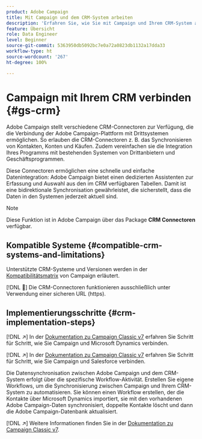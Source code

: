 ```yaml
---
product: Adobe Campaign
title: Mit Campaign und dem CRM-System arbeiten
description: 'Erfahren Sie, wie Sie mit Campaign und Ihrem CRM-System arbeiten können '
feature: Übersicht
role: Data Engineer
level: Beginner
source-git-commit: 5363950db5092bc7e0a72a0823db1132a17dda33
workflow-type: ht
source-wordcount: '267'
ht-degree: 100%

---
```


# Campaign mit Ihrem CRM verbinden {#gs-crm}

Adobe Campaign stellt verschiedene CRM-Connectoren zur Verfügung, die die Verbindung der Adobe Campaign-Plattform mit Drittsystemen ermöglichen. So erlauben die CRM-Connectoren z. B. das Synchronisieren von Kontakten, Konten und Käufen. Zudem vereinfachen sie die Integration Ihres Programms mit bestehenden Systemen von Drittanbietern und Geschäftsprogrammen.

Diese Connectoren ermöglichen eine schnelle und einfache Datenintegration: Adobe Campaign bietet einen dedizierten Assistenten zur Erfassung und Auswahl aus den im CRM verfügbaren Tabellen. Damit ist eine bidirektionale Synchronisation gewährleistet, die sicherstellt, dass die Daten in den Systemen jederzeit aktuell sind.

>[!NOTE]
>
>Diese Funktion ist in Adobe Campaign über das Package **CRM Connectoren** verfügbar.

## Kompatible Systeme {#compatible-crm-systems-and-limitations}

Unterstützte CRM-Systeme und Versionen werden in der [Kompatibilitätsmatrix](../start/compatibility-matrix.md) von Campaign erläutert.

[!DNL :speech_balloon:] Die CRM-Connectoren funktionieren ausschließlich unter Verwendung einer sicheren URL (https).

## Implementierungsschritte {#crm-implementation-steps}

[!DNL :arrow_upper_right:] In der [Dokumentation zu Campaign Classic v7](https://experienceleague.adobe.com/docs/campaign-classic/using/getting-started/connectors/crm-connectors/crm-ms-dynamics.html?lang=de#microsoft-dynamics-implementation-steps) erfahren Sie Schritt für Schritt, wie Sie Campaign und Microsoft Dynamics verbinden.

[!DNL :arrow_upper_right:] In der [Dokumentation zu Campaign Classic v7](https://experienceleague.adobe.com/docs/campaign-classic/using/getting-started/connectors/crm-connectors/crm-sfdc.html?lang=de#getting-started) erfahren Sie Schritt für Schritt, wie Sie Campaign und Salesforce verbinden.


Die Datensynchronisation zwischen Adobe Campaign und dem CRM-System erfolgt über die spezifische Workflow-Aktivität. Erstellen Sie eigene Workflows, um die Synchronisierung zwischen Campaign und Ihrem CRM-System zu automatisieren. Sie können einen Workflow erstellen, der die Kontakte über Microsoft Dynamics importiert, sie mit den vorhandenen Adobe Campaign-Daten synchronisiert, doppelte Kontakte löscht und dann die Adobe Campaign-Datenbank aktualisiert.

[!DNL :arrow_upper_right:] Weitere Informationen finden Sie in der [Dokumentation zu Campaign Classic v7](https://experienceleague.adobe.com/docs/campaign-classic/using/getting-started/connectors/crm-connectors/crm-data-sync.html?lang=de#getting-started).

